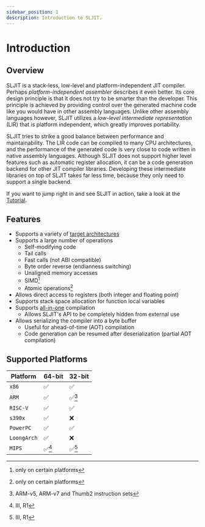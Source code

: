 ```yaml
---
sidebar_position: 1
description: Introduction to SLJIT.
---
```


# Introduction

## Overview

SLJIT is a stack-less, low-level and platform-independent JIT compiler.
Perhaps *platform-independent assembler* describes it even better.
Its core design principle is that it does not try to be smarter than the developer.
This principle is achieved by providing control over the generated machine code like you would have in other assembly languages.
Unlike other assembly languages however, SLJIT utilizes a *low-level intermediate representation* (LIR) that is platform independent, which greatly improves portability.

SLJIT tries to strike a good balance between performance and maintainability.
The LIR code can be compiled to many CPU architectures, and the performance of the generated code is very close to code written in native assembly languages.
Although SLJIT does not support higher level features such as automatic register allocation, it can be a code generation backend for other JIT compiler libraries.
Developing these intermediate libraries on top of SLJIT takes far less time, because they only need to support a single backend.

If you want to jump right in and see SLJIT in action, take a look at the [Tutorial](/docs/tutorial/overview).


## Features

- Supports a variety of [target architectures](#supported-platforms)
- Supports a large number of operations
    - Self-modifying code
    - Tail calls
    - Fast calls (not ABI compatible)
    - Byte order reverse (endianness switching)
    - Unaligned memory accesses
    - SIMD[^1]
    - Atomic operations[^1]
- Allows direct access to registers (both integer and floating point)
- Supports stack space allocation for function local variables
- Supports [all-in-one](/docs/general/usage/setup#sljit-all-in-one) compilation
    - Allows SLJIT's API to be completely hidden from external use
- Allows serializing the compiler into a byte buffer
    - Useful for ahead-of-time (AOT) compilation
    - Code generation can be resumed after deserialization (partial AOT compilation)

## Supported Platforms

| Platform | 64-bit | 32-bit |
| --- | --- | --- |
| `x86` | ✅ | ✅ |
| `ARM` | ✅ | ✅[^2] |
| `RISC-V` | ✅ | ✅ |
| `s390x` | ✅ | ❌ |
| `PowerPC` | ✅ | ✅ |
| `LoongArch` | ✅ | ❌ |
| `MIPS` | ✅[^3] | ✅[^3] |

[^1]: only on certain platforms
[^2]: ARM-v5, ARM-v7 and Thumb2 instruction sets
[^3]: III, R1

